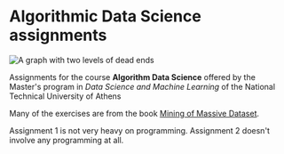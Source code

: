 # Algorithmic Data Science assignments

![A graph with two levels of dead ends](exercises1/images/figure-5-4.png)

Assignments for the course **Algorithm Data Science** offered by the Master's program in *Data Science and Machine Learning* of the National Technical University of Athens

Many of the exercises are from the book [Mining of Massive Dataset](http://www.mmds.org/).

Assignment 1 is not very heavy on programming. Assignment 2 doesn't involve any programming at all.
